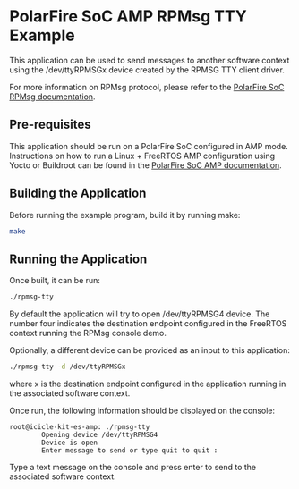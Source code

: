 # PolarFire SoC AMP RPMsg TTY Example

This application can be used to send messages to another software context using
the /dev/ttyRPMSGx device created by the RPMSG TTY client driver.

For more information on RPMsg protocol, please refer to the
[PolarFire SoC RPMsg documentation][1].

[1]: https://mi-v-ecosystem.github.io/redirects/asymmetric-multiprocessing_rpmsg

## Pre-requisites

This application should be run on a PolarFire SoC configured in AMP mode.
Instructions on how to run a Linux + FreeRTOS AMP configuration using Yocto or
Buildroot can be found in the [PolarFire SoC AMP documentation][2].

[2]: https://mi-v-ecosystem.github.io/redirects/asymmetric-multiprocessing_amp

## Building the Application

Before running the example program, build it by running make:

```sh
make
```

## Running the Application

Once built, it can be run:

```sh
./rpmsg-tty
```

By default the application will try to open /dev/ttyRPMSG4 device.
The number four indicates the destination endpoint configured in the FreeRTOS
context running the RPMsg console demo.

Optionally, a different device can be provided as an input to this application:

```sh
./rpmsg-tty -d /dev/ttyRPMSGx
```

where x is the destination endpoint configured in the application running in
the associated software context.

Once run, the following information should be displayed on the console:

```text
root@icicle-kit-es-amp: ./rpmsg-tty
        Opening device /dev/ttyRPMSG4
        Device is open
        Enter message to send or type quit to quit :
```

Type a text message on the console and press enter to send to the associated
software context.

